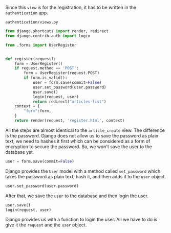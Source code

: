 Since this `view` is for the registration, it has to be written in the `authentication` app.

`authentication/views.py`
```python
from django.shortcuts import render, redirect
from django.contrib.auth import login

from .forms import UserRegister


def register(request):
	form = UserRegister()
	if request.method == 'POST':
		form = UserRegister(request.POST)
		if form.is_valid():
			user = form.save(commit=False)
			user.set_password(user.password)
			user.save()
			login(request, user)
			return redirect("articles-list")
	context = {
        "form":form,
    }
	return render(request, 'register.html', context)
```

All the steps are almost identical to the `article_create` view. The difference is the password. Django does not allow us to save the password as plain text, we need to hashes it first which can be considered as a form of encryption to secure the password. So, we won't save the user to the database yet.
```python
user = form.save(commit=False)
```
Django provides the `User` model with a method called `set_password` which takes the password as plain text, hash it, and then adds it to the `user` object. 
```python
user.set_password(user.password)
```
After that, we save the `user` to the database and then login the user.
```python
user.save()
login(request, user)
```
Django provides us with a function to login the user. All we have to do is give it the `request` and the `user` object.
